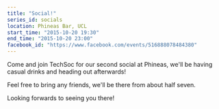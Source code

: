 ```yaml
---
title: "Social!"
series_id: socials
location: Phineas Bar, UCL
start_time: "2015-10-20 19:30"
end_time: "2015-10-20 23:00"
facebook_id: "https://www.facebook.com/events/516888078484380"
---
```


Come and join TechSoc for our second social at Phineas, we'll be having casual drinks and heading out afterwards!

Feel free to bring any friends, we'll be there from about half seven.

Looking forwards to seeing you there!
